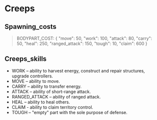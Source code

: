 Creeps
===

Spawning_costs
---
>    BODYPART_COST: {
>        "move": 50,
>        "work": 100,
>        "attack": 80,
>        "carry": 50,
>        "heal": 250,
>        "ranged_attack": 150,
>        "tough": 10,
>        "claim": 600
>    }

Creeps_skills
---

+ WORK – ability to harvest energy, construct and repair structures, upgrade controllers.
+ MOVE – ability to move.
+ CARRY – ability to transfer energy.
+ ATTACK – ability of short-range attack.
+ RANGED_ATTACK – ability of ranged attack.
+ HEAL – ability to heal others.
+ CLAIM - ability to claim territory control.
+ TOUGH – "empty" part with the sole purpose of defense.

